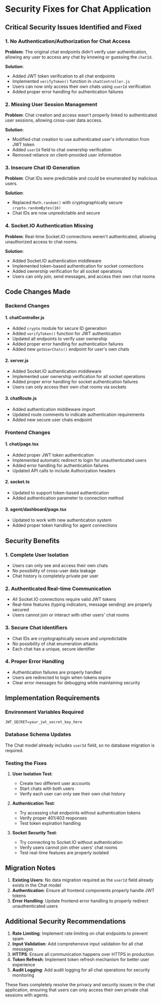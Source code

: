# Security Fixes for Chat Application

## Critical Security Issues Identified and Fixed

### 1. **No Authentication/Authorization for Chat Access**
**Problem**: The original chat endpoints didn't verify user authentication, allowing any user to access any chat by knowing or guessing the `chatId`.

**Solution**:
- Added JWT token verification to all chat endpoints
- Implemented `verifyToken()` function in `chatController.js`
- Users can now only access their own chats using `userId` verification
- Added proper error handling for authentication failures

### 2. **Missing User Session Management** 
**Problem**: Chat creation and access wasn't properly linked to authenticated user sessions, allowing cross-user data access.

**Solution**:
- Modified chat creation to use authenticated user's information from JWT token
- Added `userId` field to chat ownership verification
- Removed reliance on client-provided user information

### 3. **Insecure Chat ID Generation**
**Problem**: Chat IDs were predictable and could be enumerated by malicious users.

**Solution**:
- Replaced `Math.random()` with cryptographically secure `crypto.randomBytes(16)`
- Chat IDs are now unpredictable and secure

### 4. **Socket.IO Authentication Missing**
**Problem**: Real-time Socket.IO connections weren't authenticated, allowing unauthorized access to chat rooms.

**Solution**:
- Added Socket.IO authentication middleware
- Implemented token-based authentication for socket connections
- Added ownership verification for all socket operations
- Users can only join, send messages, and access their own chat rooms

## Code Changes Made

### Backend Changes

#### 1. **chatController.js**
- Added `crypto` module for secure ID generation
- Added `verifyToken()` function for JWT authentication
- Updated all endpoints to verify user ownership
- Added proper error handling for authentication failures
- Added new `getUserChats()` endpoint for user's own chats

#### 2. **server.js**
- Added Socket.IO authentication middleware
- Implemented user ownership verification for all socket operations
- Added proper error handling for socket authentication failures
- Users can only access their own chat rooms via sockets

#### 3. **chatRoute.js**
- Added authentication middleware import
- Updated route comments to indicate authentication requirements
- Added new secure user chats endpoint

### Frontend Changes

#### 1. **chat/page.tsx**
- Added proper JWT token authentication
- Implemented automatic redirect to login for unauthenticated users
- Added error handling for authentication failures
- Updated API calls to include Authorization headers

#### 2. **socket.ts**
- Updated to support token-based authentication
- Added authentication parameter to connection method

#### 3. **agent/dashboard/page.tsx**
- Updated to work with new authentication system
- Added proper token handling for agent connections

## Security Benefits

### 1. **Complete User Isolation**
- Users can only see and access their own chats
- No possibility of cross-user data leakage
- Chat history is completely private per user

### 2. **Authenticated Real-time Communication**
- All Socket.IO connections require valid JWT tokens
- Real-time features (typing indicators, message sending) are properly secured
- Users cannot join or interact with other users' chat rooms

### 3. **Secure Chat Identifiers**
- Chat IDs are cryptographically secure and unpredictable
- No possibility of chat enumeration attacks
- Each chat has a unique, secure identifier

### 4. **Proper Error Handling**
- Authentication failures are properly handled
- Users are redirected to login when tokens expire
- Clear error messages for debugging while maintaining security

## Implementation Requirements

### Environment Variables Required
```
JWT_SECRET=your_jwt_secret_key_here
```

### Database Schema Updates
The Chat model already includes `userId` field, so no database migration is required.

### Testing the Fixes

1. **User Isolation Test**:
   - Create two different user accounts
   - Start chats with both users
   - Verify each user can only see their own chat history

2. **Authentication Test**:
   - Try accessing chat endpoints without authentication tokens
   - Verify proper 401/403 responses
   - Test token expiration handling

3. **Socket Security Test**:
   - Try connecting to Socket.IO without authentication
   - Verify users cannot join other users' chat rooms
   - Test real-time features are properly isolated

## Migration Notes

1. **Existing Users**: No data migration required as the `userId` field already exists in the Chat model
2. **Authentication**: Ensure all frontend components properly handle JWT tokens
3. **Error Handling**: Update frontend error handling to properly redirect unauthenticated users

## Additional Security Recommendations

1. **Rate Limiting**: Implement rate limiting on chat endpoints to prevent spam
2. **Input Validation**: Add comprehensive input validation for all chat messages
3. **HTTPS**: Ensure all communication happens over HTTPS in production
4. **Token Refresh**: Implement token refresh mechanism for better user experience
5. **Audit Logging**: Add audit logging for all chat operations for security monitoring

These fixes completely resolve the privacy and security issues in the chat application, ensuring that users can only access their own private chat sessions with agents.
